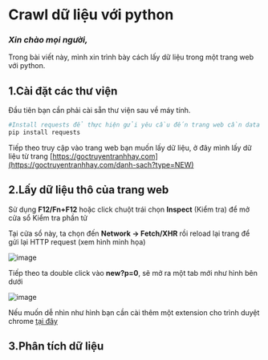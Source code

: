 # Crawl dữ liệu với python

### *Xin chào mọi người,*

Trong bài viết này, mình xin trình bày cách lấy dữ liệu trong một trang web với python.

## 1.Cài đặt các thư viện

Đầu tiên bạn cần phải cài sẵn thư viện sau về máy tính.

```bash
#Install requests để thực hiện gửi yêu cầu đến trang web cần data
pip install requests
```

Tiếp theo truy cập vào trang web bạn muốn lấy dữ liệu, ở đây mình lấy dữ liệu từ trang [https://goctruyentranhhay.com](https://goctruyentranhhay.com/danh-sach?type=NEW)

## 2.Lấy dữ liệu thô của trang web

Sử dụng **F12/Fn+F12** hoặc click chuột trái chọn **Inspect** (Kiểm tra) để mở cửa sổ Kiểm tra phần tử

Tại cửa sổ này, ta chọn đến **Network -> Fetch/XHR** rồi reload lại trang để gửi lại HTTP request (xem hình minh họa)

![image](https://user-images.githubusercontent.com/92797788/180935132-dae0552b-df8e-4aed-abc9-2a67794fbc35.png)

Tiếp theo ta double click vào **new?p=0**, sẽ mở ra một tab mới như hình bên dưới

![image](https://user-images.githubusercontent.com/92797788/180935558-d942b18c-0c90-4d8e-adf8-b42c17a898c2.png)

Nếu muốn dễ nhìn như hình bạn cần cài thêm một extension cho trình duyệt chrome [tại đây](https://chrome.google.com/webstore/detail/json-viewer-pro/eifflpmocdbdmepbjaopkkhbfmdgijcc)

## 3.Phân tích dữ liệu
